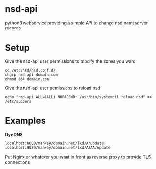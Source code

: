 # nsd-api
python3 webservice providing a simple API to change nsd nameserver records<br />
# Setup<br />
Give the nsd-api user permissions to modify the zones you want<br />
```
cd /etc/nsd/nsd.conf.d/
chgrp nsd-api domain.com
chmod 664 domain.com
```
Give the nsd-api user pemissions to reload nsd<br />
```
echo "nsd-api ALL=(ALL) NOPASSWD: /usr/bin/systemctl reload nsd" >> /etc/sudoers
```
# Examples
**DynDNS**<br />
```
localhost:8080/mahkey/domain.net/lxd/A/update
localhost:8080/mahkey/domain.net/lxd/AAAA/update
```
Put Nginx or whatever you want in front as reverse proxy to provide TLS connections
